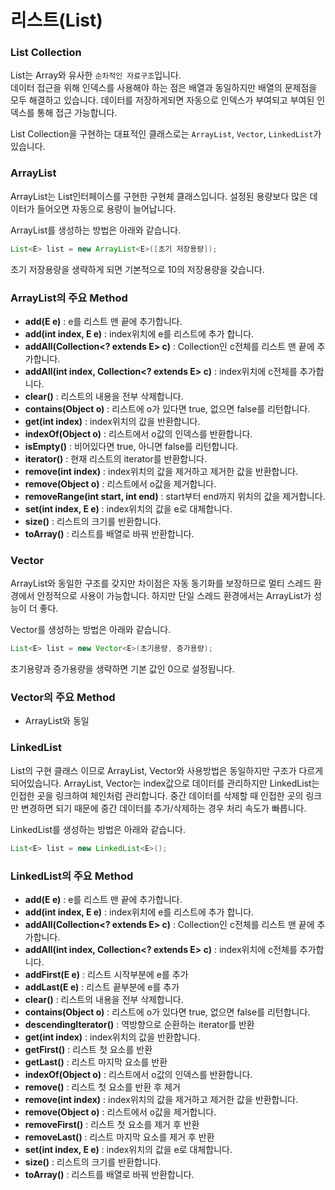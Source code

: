 리스트(List)
===

### List Collection

List는 Array와 유사한 `순차적인 자료구조`입니다.  
데이터 접근을 위해 인덱스를 사용해야 하는 점은 배열과 동일하지만 배열의 문제점을 모두 해결하고 있습니다.
데이터를 저장하게되면 자동으로 인덱스가 부여되고 부여된 인덱스를 통해 접근 가능합니다.

List Collection을 구현하는 대표적인 클래스로는 `ArrayList`, `Vector`, `LinkedList`가 있습니다.

### ArrayList

ArrayList는 List인터페이스를 구현한 구현체 클래스입니다. 설정된 용량보다 많은 데이터가 들어오면 자동으로 용량이 늘어납니다.

ArrayList를 생성하는 방법은 아래와 같습니다.
```java
List<E> list = new ArrayList<E>([초기 저장용량]); 
```

초기 저장용량을 생략하게 되면 기본적으로 10의 저장용량을 갖습니다.

### ArrayList의 주요 Method

+ **add(E e)** : e를 리스트 맨 끝에 추가합니다.
+ **add(int index, E e)** : index위치에 e를 리스트에 추가 합니다.
+ **addAll(Collection<? extends E> c)** : Collection인 c전체를 리스트 맨 끝에 추가합니다.
+ **addAll(int index, Collection<? extends E> c)** : index위치에 c전체를 추가합니다.
+ **clear()** : 리스트의 내용을 전부 삭제합니다.
+ **contains(Object o)** : 리스트에 o가 있다면 true, 없으면 false를 리턴합니다.
+ **get(int index)** : index위치의 값을 반환합니다.
+ **indexOf(Object o)** : 리스트에서 o값의 인덱스를 반환합니다.
+ **isEmpty()** : 비어있다면 true, 아니면 false를 리턴합니다.
+ **iterator()** : 현재 리스트의 iterator를 반환합니다.
+ **remove(int index)** : index위치의 값을 제거하고 제거한 값을 반환합니다.
+ **remove(Object o)** : 리스트에서 o값을 제거합니다.
+ **removeRange(int start, int end)** : start부터 end까지 위치의 값을 제거합니다.
+ **set(int index, E e)** : index위치의 값을 e로 대체합니다.
+ **size()** : 리스트의 크기를 반환합니다.
+ **toArray()** : 리스트를 배열로 바꿔 반환합니다.


### Vector

ArrayList와 동일한 구조를 갖지만 차이점은 자동 동기화를 보장하므로 멀티 스레드 환경에서 안정적으로 사용이 가능합니다.
하지만 단일 스레드 환경에서는 ArrayList가 성능이 더 좋다.

Vector를 생성하는 방법은 아래와 같습니다.
```java
List<E> list = new Vector<E>(초기용량, 증가용량);
```

초기용량과 증가용량을 생략하면 기본 값인 0으로 설정됩니다.

### Vector의 주요 Method

+ ArrayList와 동일



### LinkedList

List의 구현 클래스 이므로 ArrayList, Vector와 사용방법은 동일하지만 구조가 다르게 되어있습니다.
ArrayList, Vector는 index값으로 데이터를 관리하지만 LinkedList는 인접한 곳을 링크하여 체인처럼 관리합니다.
중간 데이터를 삭제할 때 인접한 곳의 링크만 변경하면 되기 때문에 중간 데이터를 추가/삭제하는 경우 처리 속도가 빠릅니다.

LinkedList를 생성하는 방법은 아래와 같습니다.
```java
List<E> list = new LinkedList<E>();
```

### LinkedList의 주요 Method

+ **add(E e)** : e를 리스트 맨 끝에 추가합니다.
+ **add(int index, E e)** : index위치에 e를 리스트에 추가 합니다.
+ **addAll(Collection<? extends E> c)** : Collection인 c전체를 리스트 맨 끝에 추가합니다.
+ **addAll(int index, Collection<? extends E> c)** : index위치에 c전체를 추가합니다.
+ **addFirst(E e)** : 리스트 시작부분에 e를 추가
+ **addLast(E e)** : 리스트 끝부분에 e를 추가
+ **clear()** : 리스트의 내용을 전부 삭제합니다.
+ **contains(Object o)** : 리스트에 o가 있다면 true, 없으면 false를 리턴합니다.
+ **descendingIterator()** : 역방향으로 순환하는 iterator를 반환
+ **get(int index)** : index위치의 값을 반환합니다.
+ **getFirst()** : 리스트 첫 요소를 반환
+ **getLast()** : 리스트 마지막 요소를 반환
+ **indexOf(Object o)** : 리스트에서 o값의 인덱스를 반환합니다.
+ **remove()** : 리스트 첫 요소를 반환 후 제거
+ **remove(int index)** : index위치의 값을 제거하고 제거한 값을 반환합니다.
+ **remove(Object o)** : 리스트에서 o값을 제거합니다.
+ **removeFirst()** : 리스트 첫 요소를 제거 후 반환
+ **removeLast()** : 리스트 마지막 요소를 제거 후 반환
+ **set(int index, E e)** : index위치의 값을 e로 대체합니다.
+ **size()** : 리스트의 크기를 반환합니다.
+ **toArray()** : 리스트를 배열로 바꿔 반환합니다.
